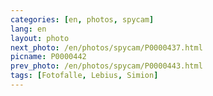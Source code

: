 ```yaml
---
categories: [en, photos, spycam]
lang: en
layout: photo
next_photo: /en/photos/spycam/P0000437.html
picname: P0000442
prev_photo: /en/photos/spycam/P0000443.html
tags: [Fotofalle, Lebius, Simion]
---
```

